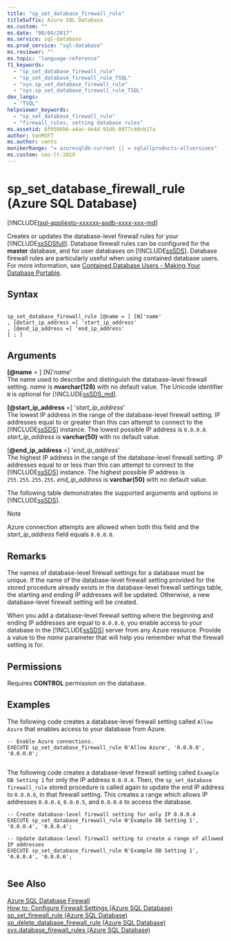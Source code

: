 ```yaml
---
title: "sp_set_database_firewall_rule"
titleSuffix: Azure SQL Database
ms.custom: ""
ms.date: "08/04/2017"
ms.service: sql-database
ms.prod_service: "sql-database"
ms.reviewer: ""
ms.topic: "language-reference"
f1_keywords: 
  - "sp_set_database_firewall_rule"
  - "sp_set_database_firewall_rule_TSQL"
  - "sys.sp_set_database_firewall_rule"
  - "sys.sp_set_database_firewall_rule_TSQL"
dev_langs: 
  - "TSQL"
helpviewer_keywords: 
  - "sp_set_database_firewall_rule"
  - "firewall_rules, setting database rules"
ms.assetid: 8f0506b6-a4ac-4e4d-91db-8077c40cb17a
author: VanMSFT
ms.author: vanto
monikerRange: "= azuresqldb-current || = sqlallproducts-allversions"
ms.custom: seo-lt-2019
---
```

# sp_set_database_firewall_rule (Azure SQL Database)
[!INCLUDE[tsql-appliesto-xxxxxx-asdb-xxxx-xxx-md](../../includes/tsql-appliesto-xxxxxx-asdb-xxxx-xxx-md.md)]

  Creates or updates the database-level firewall rules for your [!INCLUDE[ssSDSfull](../../includes/sssdsfull-md.md)]. Database firewall rules can be configured for the **master** database, and for user databases on [!INCLUDE[ssSDS](../../includes/sssds-md.md)]. Database firewall rules are particularly useful when using contained database users. For more information, see [Contained Database Users - Making Your Database Portable](../../relational-databases/security/contained-database-users-making-your-database-portable.md).  
  
## Syntax  
  
```  
  
sp_set_database_firewall_rule [@name = ] [N]'name'  
, [@start_ip_address =] 'start_ip_address'  
, [@end_ip_address =] 'end_ip_address'
[ ; ]  
```  
  
## Arguments  
 **[@name** = ] [N]'*name*'  
 The name used to describe and distinguish the database-level firewall setting. *name* is **nvarchar(128)** with no default value. The Unicode identifier `N` is optional for [!INCLUDE[ssSDS_md](../../includes/sssds-md.md)]. 
  
 **[@start_ip_address** =] '*start_ip_address*'  
 The lowest IP address in the range of the database-level firewall setting. IP addresses equal to or greater than this can attempt to connect to the [!INCLUDE[ssSDS](../../includes/sssds-md.md)] instance. The lowest possible IP address is `0.0.0.0`. *start_ip_address* is **varchar(50)** with no default value.  
  
 [**@end_ip_address** =] '*end_ip_address*'  
 The highest IP address in the range of the database-level firewall setting. IP addresses equal to or less than this can attempt to connect to the [!INCLUDE[ssSDS](../../includes/sssds-md.md)] instance. The highest possible IP address is `255.255.255.255`. *end_ip_address* is **varchar(50)** with no default value.  
  
 The following table demonstrates the supported arguments and options in [!INCLUDE[ssSDS](../../includes/sssds-md.md)].  
  
> [!NOTE]  
>  Azure connection attempts are allowed when both this field and the *start_ip_address* field equals `0.0.0.0`.  
  
## Remarks  
 The names of database-level firewall settings for a database must be unique. If the name of the database-level firewall setting provided for the stored procedure already exists in the database-level firewall settings table, the starting and ending IP addresses will be updated. Otherwise, a new database-level firewall setting will be created.  
  
 When you add a database-level firewall setting where the beginning and ending IP addresses are equal to `0.0.0.0`, you enable access to your database in the [!INCLUDE[ssSDS](../../includes/sssds-md.md)] server from any Azure resource. Provide a value to the *name* parameter that will help you remember what the firewall setting is for.  
  
## Permissions  
 Requires **CONTROL** permission on the database.  
  
## Examples  
 The following code creates a database-level firewall setting called `Allow Azure` that enables access to your database from Azure.  
  
```  
-- Enable Azure connections.  
EXECUTE sp_set_database_firewall_rule N'Allow Azure', '0.0.0.0', '0.0.0.0';  
  
```  
  
 The following code creates a database-level firewall setting called `Example DB Setting 1` for only the IP address `0.0.0.4`. Then, the `sp_set_database firewall_rule` stored procedure is called again to update the end IP address to `0.0.0.6`, in that firewall setting. This creates a range which allows IP addresses `0.0.0.4`, `0.0.0.5`, and `0.0.0.6` to access the database.
  
```  
-- Create database-level firewall setting for only IP 0.0.0.4  
EXECUTE sp_set_database_firewall_rule N'Example DB Setting 1', '0.0.0.4', '0.0.0.4';  
  
-- Update database-level firewall setting to create a range of allowed IP addresses
EXECUTE sp_set_database_firewall_rule N'Example DB Setting 1', '0.0.0.4', '0.0.0.6';  
  
```  
  
## See Also  
 [Azure SQL Database Firewall](https://azure.microsoft.com/documentation/articles/sql-database-firewall-configure/)   
 [How to: Configure Firewall Settings (Azure SQL Database)](https://azure.microsoft.com/documentation/articles/sql-database-configure-firewall-settings/)   
 [sp_set_firewall_rule &#40;Azure SQL Database&#41;](../../relational-databases/system-stored-procedures/sp-set-firewall-rule-azure-sql-database.md)   
 [sp_delete_database_firewall_rule &#40;Azure SQL Database&#41;](../../relational-databases/system-stored-procedures/sp-delete-database-firewall-rule-azure-sql-database.md)   
 [sys.database_firewall_rules &#40;Azure SQL Database&#41;](../../relational-databases/system-catalog-views/sys-database-firewall-rules-azure-sql-database.md)  
  
  
